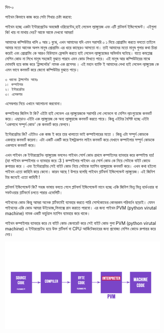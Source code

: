 
  
দিন-০

পাইথন কিভাবে কাজ করে সেটা শিখার চেষ্টা করবো:

পাইথন হচ্ছে একটা ইন্টারপ্রেটেড অবজেক্ট ওরিয়েন্টেড,হাই লেভেল ল্যাঙ্গুয়েজ এবং এটি প্লাটফর্ম  ইন্ডিপেন্ডেন্ট।
এইগুলা কি! খায় না মাথায় দেয়? আস্তে আস্তে দেখবো আমরা!

আমাদের কম্পিউটার খালি ০ আর ১ বুঝে, এখন আমাদের যদি এমন সরাসরি ০ ১ দিয়ে প্রোগ্রামিং করতে বলতো তাইলে আমার মতো আনেক অলস মানুষ প্রোগ্রামিং এর ধারে কাছেরও আসতো না। তাই আমাদের মতো মানুষ গুলার কথা চিন্তা করেই  এবং প্রোগ্রামিং কে আরও  হিউম্যান ফ্রেন্ডলি করতে হাই লেভেল ল্যাঙ্গুয়েজের অভির্ভাব ঘটেছে। যাতে কমপ্লেক্স মেশিন কোড না লিখে মানুষ সহজেই বুঝতে পারবে এমন কোড লিখতে পারে। 
এই মানুষ আর কম্পিউটারের মাঝে দোভাষি হয়ে কাজ করে 'ট্রান্সলেটর' নামক  এক প্রসেসর । এই মহান ব্যাক্তি ই আমাদের লেখা হাই লেভেল ল্যাঙ্গুয়েজ কে  এমন ভাবে কনভার্ট করে জেনো কম্পিউটার বুঝতে পাড়ে।  

```
৩ ধরনের ট্রান্সলেটর আছেঃ
১। কম্পাইলার
২। ইন্টারপ্রেটার
৩। এসেম্বলার
```

এসেম্বলার নিয়ে এখানে আলোচনা করবোনা।

কম্পাইলার জিনিস টা কি?
এইটা হাই লেভেল এর ল্যাঙ্গুয়েজকে সরাসরি লো লেভেলে বা মেশিন ল্যাংগুয়েজে কনভার্ট করে। এছাড়াও এইটা এক ল্যাঙ্গুয়েজ কে অন্য ল্যাঙ্গুয়াজে কনভার্ট করতে পারে। 
কিন্তু এইটার বৈশিষ্ট  হচ্ছে এইটা 'একসাথে সম্পুর্ন কোড' কে কনভার্ট করে ফেলবে।

ইন্টেরপ্রেটার কি?
এইটাও এক কাজ ই করে তার খালাতো ভাই কম্পাইলারের মতো । কিন্তু এটা সম্পুর্ন কোডকে একবারে কনভার্ট করেনা। এটা  একটি একটি করে ইন্সট্রাকশন লাইন কনভার্ট করে যেখানে কম্পাইলার সম্পুর্ন কোডকে একসাথে কনভার্ট করে। 


এখন পাইথন কে ইন্টারপ্রেটেড ল্যাঙ্গুয়েজ বললেও পাইথন সোর্স কোড প্রথমে কম্পাইলের ব্যাবহার করে কম্পাইল্ড হয়! (হ্যা পাইথন কম্পাইলার ও ব্যাবহার করে :3 )
কম্পাইলার পাইথন এর সোর্স কোড কে নিয়ে সেটাকে বাইট কোডে রুপান্তর করে । এবং ইন্টেরপ্রেটার  সেই বাইট কোড নিয়ে সেটাকে ম্যাশিন ল্যাঙ্গুয়াজে কনভার্ট করে। 
এখন কথা হইলো পাইথন এতো কাহিনি করে কেনো। কারন আছে ! উপরে বলেছি পাইথন প্লার্টফর্ম ইন্ডিপেন্ডেন্ট ল্যাঙ্গুয়েজ। এই জিনিশ টার জন্যেই এতো কাহিনী !

প্লাটফর্ম ইন্ডিপেন্ডেন্ট কি?
সহজ ভাষায় বলতে গেলে প্লাটফর্ম  ইন্ডিপেন্ডেন্ট মানে হচ্ছে একি জিনিশ ভিন্ন ভিন্ন হার্ডওয়ার  বা সফটওয়ার প্লার্টফর্মে চলতে পারার এভেলিটি।

পাইথনের কোড কিন্তু আমরা অনেক প্লার্টফর্মেই ব্যাবহার করতে পারি সোর্সকোডের কোনরকম পরিবর্তন ছাড়াই।  যেমন পাইথনের একি কোড আমরা উইডোজ,লিনাক্সে রান করাতে পারবো। 
এর জন্য পাইথন  PVM (python virutal machine) নামক একটি ভার্চুয়াল ম্যাশিন ব্যাবহার করে থাকে।   

পাইথন কম্পাইলার ব্যাবহার করে যে বাইট কোড জেনারেট করে সেই বাইট কোড গুলা PVM (python virutal machine) এ ইন্টারপ্রেটেড হয়ে উক্ত প্লার্টফর্ম বা CPU আর্কিটেকচারের জন্য প্রযোজ্য মেশিন কোডে রুপান্তর করে দেয়। 



![py fig](https://github.com/redwan-ist/python/blob/master/day%200/images/how-py-works.png)
